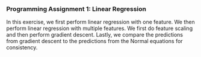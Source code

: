 ### Programming Assignment 1: Linear Regression

In this exercise, we first perform linear regression with
one feature. We then perform linear regression with multiple
features. We first do feature scaling and then perform 
gradient descent. Lastly, we compare the predictions from
gradient descent to the predictions from the Normal equations
for consistency.